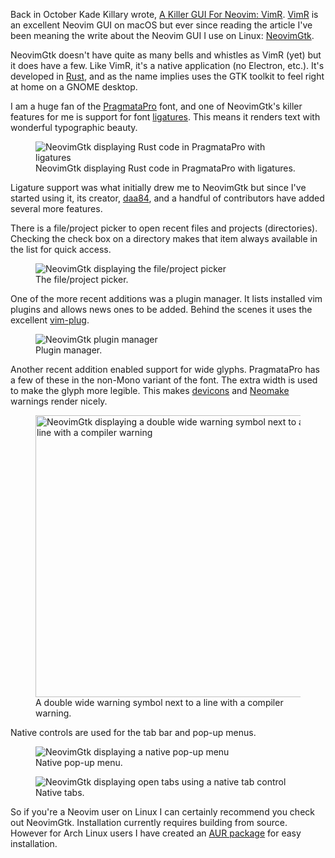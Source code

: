 Back in October Kade Killary wrote, [A Killer GUI For Neovim: VimR][kade-vimr].
[VimR] is an excellent Neovim GUI on macOS but ever since reading the article
I've been meaning the write about the Neovim GUI I use on Linux: [NeovimGtk].

NeovimGtk doesn't have quite as many bells and whistles as VimR (yet) but it does
have a few. Like VimR, it's a native application (no Electron, etc.). It's
developed in [Rust], and as the name implies uses the GTK toolkit to feel right
at home on a GNOME desktop.

I am a huge fan of the [PragmataPro] font, and one of NeovimGtk's killer
features for me is support for font [ligatures]. This means it renders text
with wonderful typographic beauty.

<figure>
  <img src="/images/2017/neovim-gtk-ligatures.png" alt="NeovimGtk displaying Rust code in PragmataPro with ligatures" />
  <figcaption>NeovimGtk displaying Rust code in PragmataPro with ligatures.</figcaption>
</figure>

Ligature support was what initially drew me to NeovimGtk but since I've started
using it, its creator, [daa84], and a handful of contributors have added
several more features.

There is a file/project picker to open recent files and projects (directories).
Checking the check box on a directory makes that item always available in the
list for quick access.

<figure>
  <img src="/images/2017/neovim-gtk-project-switcher.png" alt="NeovimGtk displaying the file/project picker" />
  <figcaption>The file/project picker.</figcaption>
</figure>

One of the more recent additions was a plugin manager. It lists installed vim
plugins and allows news ones to be added. Behind the scenes it uses the
excellent [vim-plug].

<figure>
  <img src="/images/2017/neovim-gtk-plugin-manager.png" alt="NeovimGtk plugin manager" />
  <figcaption>Plugin manager.</figcaption>
</figure>

Another recent addition enabled support for wide glyphs. PragmataPro has a few
of these in the non-Mono variant of the font. The extra width is used to make
the glyph more legible. This makes [devicons] and [Neomake] warnings render nicely.

<figure>
  <img src="/images/2017/neovim-gtk-wide-glyphs.png" alt="NeovimGtk displaying a double wide warning symbol next to a line with a compiler warning" width="451" />
  <figcaption>A double wide warning symbol next to a line with a compiler warning.</figcaption>
</figure>


Native controls are used for the tab bar and pop-up menus.

<figure>
  <img src="/images/2017/neovim-gtk-gui-menu.png" alt="NeovimGtk displaying a native pop-up menu" />
  <figcaption>Native pop-up menu.</figcaption>
</figure>

<figure>
  <img src="/images/2017/neovim-gtk-native-tabs.png" alt="NeovimGtk displaying open tabs using a native tab control" />
  <figcaption>Native tabs.</figcaption>
</figure>

So if you're a Neovim user on Linux I can certainly recommend you check out NeovimGtk. Installation
currently requires building from source. However for Arch Linux users I have created an [AUR
package] for easy installation.

[kade-vimr]: https://medium.com/@kadek/a-killer-gui-for-neovim-vimr-ce68e4fa1a3b
[NeovimGtk]: https://github.com/daa84/neovim-gtk
[Rust]: https://www.rust-lang.org/
[PragmataPro]: https://www.fsd.it/shop/fonts/pragmatapro/
[ligatures]: https://en.wikipedia.org/wiki/Typographic_ligature
[daa84]: https://github.com/daa84
[VimR]: http://vimr.org/
[vim-plug]: https://github.com/junegunn/vim-plug
[AUR package]: https://aur.archlinux.org/packages/neovim-gtk-git
[devicons]: https://github.com/ryanoasis/vim-devicons
[Neomake]: https://github.com/neomake/neomake
